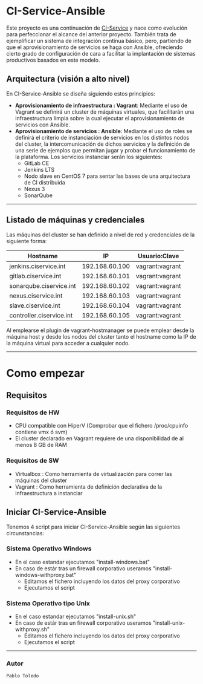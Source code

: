 # CI-Service-Ansible

Este proyecto es una continuación de [CI-Service](https://github.com/pablotoledo/CI-Service) y nace como evolución para perfeccionar el alcance del anterior proyecto. También trata de ejemplificar un sistema de integración contínua básico, pero, partiendo de que el aprovisionamiento de servicios se haga con Ansible, ofreciendo cierto grado de configuración de cara a facilitar la implantación de sistemas productivos basados en este modelo.

## Arquitectura (visión a alto nivel)
En CI-Service-Ansible se diseña siguiendo estos principios:

 - **Aprovisionamiento de infraestructura : Vagrant**: Mediante el uso de Vagrant se definirá un cluster de máquinas virtuales, que facilitarán una infraestructura limpia sobre la cual ejecutar el aprovisionamiento de servicios con Ansible.
 - **Aprovisionamiento de servicios : Ansible**: Mediante el uso de roles se definirá el criterio de instanciación de servicios en los distintos nodos del cluster, la intercomunicación de dichos servicios y la definición de una serie de ejemplos que permitan jugar y probar el funcionamiento de la plataforma. Los servicios instanciar serán los siguientes:
	 - GitLab CE
	 - Jenkins LTS
	 - Nodo slave en CentOS 7 para sentar las bases de una arquitectura de CI distribuida
	 - Nexus 3
	 - SonarQube


----------

## Listado de máquinas y credenciales
Las máquinas del cluster se han definido a nivel de red y credenciales de la siguiente forma:

|Hostname|IP|Usuario:Clave|
|--|--|--|
|jenkins.ciservice.int|192.168.60.100|vagrant:vagrant|
|gitlab.ciservice.int|192.168.60.101|vagrant:vagrant|
|sonarqube.ciservice.int|192.168.60.102|vagrant:vagrant|
|nexus.ciservice.int|192.168.60.103|vagrant:vagrant|
|slave.ciservice.int|192.168.60.104|vagrant:vagrant|
|controller.ciservice.int|192.168.60.105|vagrant:vagrant|

Al emplearse el plugin de vagrant-hostmanager se puede emplear desde la máquina host y desde los nodos del cluster tanto el hostname como la IP de la máquina virtual para acceder a cualquier nodo.

----------


# Como empezar

## Requisitos

### Requisitos de HW

 - CPU compatible con HiperV (Comprobar que el fichero /proc/cpuinfo contiene vmx ó svm)
 - El cluster declarado en Vagrant requiere de una disponibilidad de al menos 8 GB de RAM

### Requisitos de SW

 - Virtualbox : Como herramienta de virtualización para correr las máquinas del cluster
 - Vagrant : Como herramienta de definición declarativa de la infraestructura a instanciar

## Iniciar CI-Service-Ansible

Tenemos 4 script para iniciar CI-Service-Ansible según las siguientes circunstancias:
### Sistema Operativo Windows

 - En el caso estandar ejecutamos "install-windows.bat"
 -  En caso de estár tras un firewall corporativo useramos "install-windows-withproxy.bat"
	 - Editamos el fichero incluyendo los datos del proxy corporativo
	 - Ejecutamos el script

### Sistema Operativo tipo Unix

 - En el caso estandar ejecutamos "install-unix.sh"
 -  En caso de estár tras un firewall corporativo useramos "install-unix-withproxy.sh"
	 - Editamos el fichero incluyendo los datos del proxy corporativo
	 - Ejecutamos el script


----------

### Autor
    Pablo Toledo